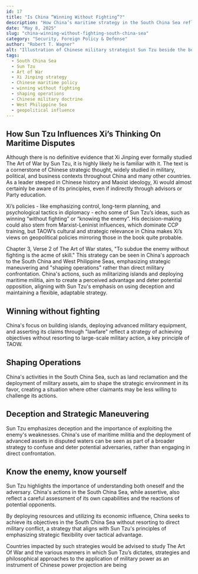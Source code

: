```yaml
---
id: 17
title: "Is China “Winning Without Fighting”?"
description: "How China’s maritime strategy in the South China Sea reflects Sun Tzu’s Art of War—achieving dominance through shaping operations, deception, and lawfare without firing a shot."
date: "May 8, 2025"
slug: "china-winning-without-fighting-south-china-sea"
category: "Security, Foreign Policy & Defense"
author: "Robert T. Wagner"
alt: "Illustration of Chinese military strategist Sun Tzu beside the book cover of The Art of War, referencing the philosophical and strategic foundations of China’s maritime approach in the South China Sea."
tags:
  - South China Sea
  - Sun Tzu
  - Art of War
  - Xi Jinping strategy
  - Chinese maritime policy
  - winning without fighting
  - shaping operations
  - Chinese military doctrine
  - West Philippine Sea
  - geopolitical influence
---
```


## How Sun Tzu Influences Xi’s Thinking On Maritime Disputes

Although there is no definitive evidence that Xi Jinping ever formally studied The Art of War by Sun Tzu, it is highly likely he is familiar with it. The text is a cornerstone of Chinese strategic thought, widely studied in military, political, and business contexts throughout China and many other countries. As a leader steeped in Chinese history and Maoist ideology, Xi would almost certainly be aware of its principles, even if indirectly through advisors or Party education.

Xi’s policies - like emphasizing control, long-term planning, and psychological tactics in diplomacy - echo some of Sun Tzu’s ideas, such as winning “without fighting” or “knowing the enemy”. His decision-making could also stem from Marxist-Leninist influences, which dominate CCP training, but TAOW’s cultural and strategic relevance in China makes Xi’s views on geopolitical policies mirroring those in the book quite probable.

Chapter 3, Verse 2 of The Art of War states, "To subdue the enemy without fighting is the acme of skill." This strategy can be seen in China's approach to the South China and West Philippine Seas, emphasizing strategic maneuvering and "shaping operations" rather than direct military confrontation. China's actions, such as militarizing islands and deploying maritime militia, aim to create a perceived advantage and deter potential opposition, aligning with Sun Tzu's emphasis on using deception and maintaining a flexible, adaptable strategy.

## Winning without fighting

China's focus on building islands, deploying advanced military equipment, and asserting its claims through "lawfare" reflect a strategy of achieving objectives without resorting to large-scale military action, a key principle of TAOW.

## Shaping Operations

China's activities in the South China Sea, such as land reclamation and the deployment of military assets, aim to shape the strategic environment in its favor, creating a situation where other claimants may be less willing to challenge its actions.

## Deception and Strategic Maneuvering

Sun Tzu emphasizes deception and the importance of exploiting the enemy's weaknesses. China's use of maritime militia and the deployment of advanced assets in disputed waters can be seen as part of a broader strategy to confuse and deter potential adversaries, rather than engaging in direct confrontation.

## Know the enemy, know yourself

Sun Tzu highlights the importance of understanding both oneself and the adversary. China's actions in the South China Sea, while assertive, also reflect a careful assessment of its own capabilities and the reactions of potential opponents.

By deploying resources and utilizing its economic influence, China seeks to achieve its objectives in the South China Sea without resorting to direct military conflict, a strategy that aligns with Sun Tzu's principles of emphasizing strategic flexibility over tactical advantage.

Countries impacted by such strategies would be advised to study The Art Of War and the various manners in which Sun Tzu’s dictates, strategies and philosophical approaches to the application of military power as an instrument of Chinese power projection are being
